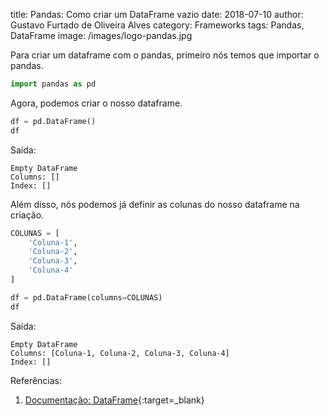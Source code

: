 title: Pandas: Como criar um DataFrame vazio
date: 2018-07-10
author: Gustavo Furtado de Oliveira Alves
category: Frameworks
tags: Pandas, DataFrame
image: /images/logo-pandas.jpg

Para criar um dataframe com o pandas, primeiro nós temos que importar o pandas.

```python
import pandas as pd
```

Agora, podemos criar o nosso dataframe.

```python
df = pd.DataFrame()
df
```

Saída:

```
Empty DataFrame
Columns: []
Index: []
```

Além disso, nós podemos já definir as colunas do nosso dataframe na criação.

```python
COLUNAS = [
    'Coluna-1',
    'Coluna-2',
    'Coluna-3',
    'Coluna-4'
]

df = pd.DataFrame(columns=COLUNAS)
df
```

Saída:

```
Empty DataFrame
Columns: [Coluna-1, Coluna-2, Coluna-3, Coluna-4]
Index: []
```


Referências:

1. [Documentação: DataFrame](https://pandas.pydata.org/pandas-docs/stable/generated/pandas.DataFrame.html){:target=\_blank}

